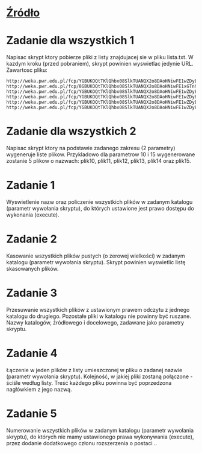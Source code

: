 # [Źródło](https://github.com/Scony/systemy-operacyjne-2/tree/master/laboratorium/zajecia-2-bash-podstawy)

# Zadanie dla wszystkich 1
Napisac skrypt ktory pobierze pliki z listy znajdujacej sie w pliku lista.txt. W kazdym kroku (przed pobraniem), skrypt powinien wyswietlac jedynie URL. Zawartosc pliku:

```
http://weka.pwr.edu.pl/fcp/YGBUKOQtTKlQhbx08SlkTUANQX2o8DAoHNiwFE1wZDyEPG1gnBVcoFW8SBDRKTxMKRy0SODwBBAEIMQheCFVAORFCHzY/37/public/wizytowki/krzysztof_abramski.jpg
http://weka.pwr.edu.pl/fcp/8GBUKOQtTKlQhbx08SlkTUANQX2o8DAoHNiwFE1xGTnhPFRYqCl5tDXdAGHpEQVgQaxMDOCAEDgMdLA5fRE0cLA9EHzY/37/public/wizytowki/krzysztof_adamczyk.jpg
http://weka.pwr.edu.pl/fcp/YGBUKOQtTKlQhbx08SlkTUANQX2o8DAoHNiwFE1wZDyEPG1gnBVcoFW8SBDRKTxMKRy0SODwBBAEIMQheCFVAORFCHzY/37/public/wizytowki/pawel_bardowski.jpg
http://weka.pwr.edu.pl/fcp/YGBUKOQtTKlQhbx08SlkTUANQX2o8DAoHNiwFE1wZDyEPG1gnBVcoFW8SBDRKTxMKRy0SODwBBAEIMQheCFVAORFCHzY/37/public/wizytowki/mariusz_bartczak_2.jpg
http://weka.pwr.edu.pl/fcp/YGBUKOQtTKlQhbx08SlkTUANQX2o8DAoHNiwFE1wZDyEPG1gnBVcoFW8SBDRKTxMKRy0SODwBBAEIMQheCFVAORFCHzY/37/public/wizytowki/janusz_biernat_2.jpg
http://weka.pwr.edu.pl/fcp/YGBUKOQtTKlQhbx08SlkTUANQX2o8DAoHNiwFE1wZDyEPG1gnBVcoFW8SBDRKTxMKRy0SODwBBAEIMQheCFVAORFCHzY/37/public/wizytowki/rborowiec.jpg
```

# Zadanie dla wszystkich 2
Napisac skrypt ktory na podstawie zadanego zakresu (2 parametry) wygeneruje liste plikow. Przykladowo dla parametrow 10 i 15 wygenerowane zostanie 5 plikow o nazwach: plik10, plik11, plik12, plik13, plik14 oraz plik15.

# Zadanie 1
Wyswietlenie nazw oraz policzenie wszystkich plików w zadanym katalogu (parametr wywołania skryptu), do których ustawione jest prawo dostępu do wykonania (execute).

# Zadanie 2
Kasowanie wszystkich plików pustych (o zerowej wielkości) w zadanym katalogu (parametr wywołania skryptu). Skrypt powinien wyswietlic listę skasowanych plików.

# Zadanie 3
Przesuwanie wszystkich plików z ustawionym prawem odczytu z jednego katalogu do drugiego. Pozostałe pliki w katalogu nie powinny być ruszane. Nazwy katalogów, źródłowego i docelowego, zadawane jako parametry skryptu.

# Zadanie 4
Łączenie w jeden plików z listy umieszczonej w pliku o zadanej nazwie (parametr wywołania skryptu). Kolejność, w jakiej pliki zostaną połączone - ściśle według listy. Treść każdego pliku powinna być poprzedzona nagłówkiem z jego nazwą.

# Zadanie 5
Numerowanie wszystkich plików w zadanym katalogu (parametr wywołania skryptu), do których nie mamy ustawionego prawa wykonywania (execute), przez dodanie dodatkowego członu rozszerzenia o postaci .<numer kolejny>.